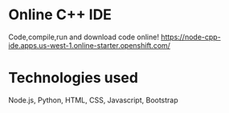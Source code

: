 # Online C++ IDE 
 Code,compile,run and download code online!
 https://node-cpp-ide.apps.us-west-1.online-starter.openshift.com/
 
 # Technologies used
 Node.js, Python, HTML, CSS, Javascript, Bootstrap

